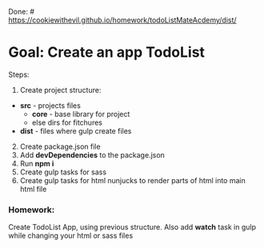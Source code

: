 Done: # https://cookiewithevil.github.io/homework/todoListMateAcdemy/dist/


# Goal: Create an app TodoList

Steps:

1. Create project structure:
  - **src** - projects files
    - **core** - base library for project
    - else dirs for fitchures
  - **dist** - files where gulp create files 
2. Create package.json file
3. Add **devDependencies** to the package.json
4. Run **npm i**
5. Create gulp tasks for sass
5. Create gulp tasks for html nunjucks to render parts of html into main html file


### Homework:

Create TodoList App, using previous structure. Also add **watch** task in gulp while changing your html or sass files
